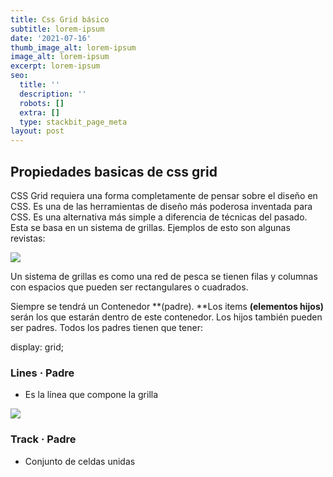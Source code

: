 ```yaml
---
title: Css Grid básico
subtitle: lorem-ipsum
date: '2021-07-16'
thumb_image_alt: lorem-ipsum
image_alt: lorem-ipsum
excerpt: lorem-ipsum
seo:
  title: ''
  description: ''
  robots: []
  extra: []
  type: stackbit_page_meta
layout: post
---
```

## Propiedades basicas de css grid

CSS Grid requiera una forma completamente de pensar sobre el diseño en CSS. Es una de las herramientas de diseño más poderosa inventada para CSS. Es una alternativa más simple a diferencia de técnicas del pasado. Esta se basa en un sistema de grillas. Ejemplos de esto son algunas revistas:

![](/images/energetic-cabbage.png)

Un sistema de grillas es como una red de pesca se tienen filas y columnas con espacios que pueden ser rectangulares o cuadrados.

Siempre se tendrá un Contenedor \*\*(padre). \*\*Los items **(elementos hijos)** serán los que estarán dentro de este contenedor. Los hijos también pueden ser padres. Todos los padres tienen que tener:

display: grid;

### Lines · Padre

*   Es la línea que compone la grilla

![](<stackbit_asset_id:static:public/images/Untitled (2).png>)

### Track · Padre

*   Conjunto de celdas unidas
